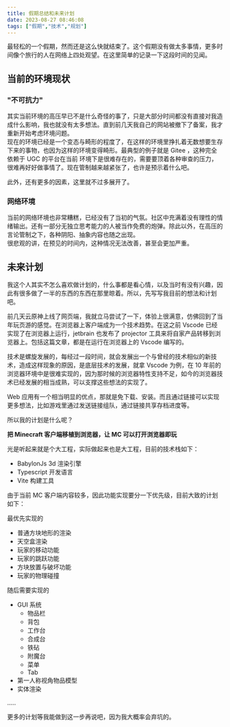 ```yaml
---
title: 假期总结和未来计划
date: 2023-08-27 08:46:08
tags: ["假期","技术","规划"]
---
```


最轻松的一个假期，然而还是这么快就结束了。这个假期没有做太多事情，更多时间像个旅行的人在网络上四处观望。在这里简单的记录一下这段时间的见闻。

<!--MORE-->

## 当前的环境现状

### "不可抗力"

其实当前环境的高压早已不是什么奇怪的事了，只是大部分时间都没有直接对我造成什么影响，我也就没有太多想法。直到前几天我自己的网站被撤下了备案，我才重新开始考虑环境问题。      
现在的环境已经是一个变态与畸形的程度了，在这样的环境里挣扎着无数想要生存下来的事物，也因为这样的环境变得畸形。最典型的例子就是 Gitee ，这种完全依赖于 UGC 的平台在当前
环境下是很难存在的，需要要顶着各种审查的压力，很难再好好做事情了。现在管制越来越紧张了，也许是预示着什么吧。     

此外，还有更多的因素，这里就不过多展开了。

### 网络环境

当前的网络环境也非常糟糕，已经没有了当初的气氛。社区中充满着没有理性的情绪输出。还有一部分无独立思考能力的人被当作免费的炮弹。除此以外，在高压的言论管制之下，各种阴阳、抽象内容也随之出现。     
很悲观的讲，在预见的时间内，这种情况无法改善，甚至会更加严重。

## 未来计划

我这个人其实不怎么喜欢做计划的，什么事都是看心情，以及当时有没有兴趣，因此有很多做了一半的东西的东西在那里晾着。所以，先写写我目前的想法和计划吧。

前几天云原神上线了网页端，我就立马尝试了一下，体验上很满意，仿佛回到了当年玩页游的感觉。在浏览器上客户端成为一个技术趋势。在这之前 Vscode 已经实现了在浏览器上运行，jetbrain 也发布了 projector 工具来将自家产品转移到浏览器上。包括这篇文章，都是在运行在浏览器上的 Vscode 编写的。

技术是螺旋发展的，每经过一段时间，就会发展出一个与曾经的技术相似的新技术，造成这样现象的原因，是底层技术的发展，就拿 Vscode 为例，在 10 年前的浏览器环境中是很难实现的，因为那时候的浏览器特性支持不足，如今的浏览器技术已经发展的相当成熟，可以支撑这些想法的实现了。    

Web 应用有一个相当明显的优点，那就是免下载、安装。而且通过链接可以实现更多想法，比如游戏里通过发送链接组队，通过链接共享存档进度等。     

所以我的计划是什么呢？    

**把 Minecraft 客户端移植到浏览器，让 MC 可以打开浏览器即玩**     

光是听起来就是个大工程，实际做起来也是大工程，目前的技术栈如下：

- BabylonJs 3d 渲染引擎
- Typescript 开发语言
- Vite 构建工具

由于当前 MC 客户端内容较多，因此功能实现要分一下优先级，目前大致的计划如下：

最优先实现的

- 普通方块地形的渲染
- 天空盒渲染
- 玩家的移动功能
- 玩家的跳跃功能
- 方块放置与破坏功能
- 玩家的物理碰撞

随后需要实现的

- GUI 系统
    - 物品栏
    - 背包
    - 工作台
    - 合成台
    - 铁砧
    - 附魔台
    - 菜单
    - Tab
- 第一人称视角物品模型
- 实体渲染

.....

更多的计划等我能做到这一步再说吧，因为我大概率会弃坑的。



